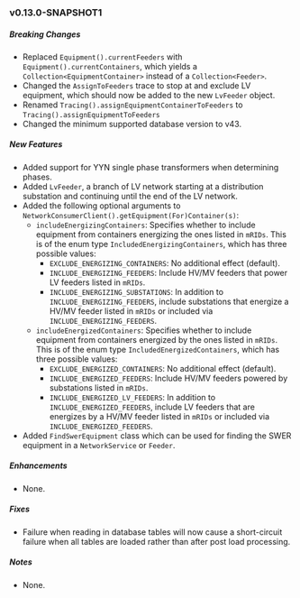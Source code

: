 ### v0.13.0-SNAPSHOT1

##### Breaking Changes
* Replaced `Equipment().currentFeeders` with `Equipment().currentContainers`, which yields a `Collection<EquipmentContainer>` instead of a `Collection<Feeder>`.
* Changed the `AssignToFeeders` trace to stop at and exclude LV equipment, which should now be added to the new `LvFeeder` object.
* Renamed `Tracing().assignEquipmentContainerToFeeders` to `Tracing().assignEquipmentToFeeders`
* Changed the minimum supported database version to v43.

##### New Features
* Added support for YYN single phase transformers when determining phases.
* Added `LvFeeder`, a branch of LV network starting at a distribution substation and continuing until the end of the LV network.
* Added the following optional arguments to `NetworkConsumerClient().getEquipment(For)Container(s)`:
  * `includeEnergizingContainers`: Specifies whether to include equipment from containers energizing the ones listed in
    `mRIDs`. This is of the enum type `IncludedEnergizingContainers`, which has three possible values:
    * `EXCLUDE_ENERGIZING_CONTAINERS`: No additional effect (default).
    * `INCLUDE_ENERGIZING_FEEDERS`: Include HV/MV feeders that power LV feeders listed in `mRIDs`.
    * `INCLUDE_ENERGIZING_SUBSTATIONS`: In addition to `INCLUDE_ENERGIZING_FEEDERS`, include substations that energize a HV/MV feeder listed in `mRIDs` or
      included via `INCLUDE_ENERGIZING_FEEDERS`.
  * `includeEnergizedContainers`: Specifies whether to include equipment from containers energized by the ones listed in
    `mRIDs`. This is of the enum type `IncludedEnergizedContainers`, which has three possible values:
    * `EXCLUDE_ENERGIZED_CONTAINERS`: No additional effect (default).
    * `INCLUDE_ENERGIZED_FEEDERS`: Include HV/MV feeders powered by substations listed in `mRIDs`.
    * `INCLUDE_ENERGIZED_LV_FEEDERS`: In addition to `INCLUDE_ENERGIZED_FEEDERS`, include LV feeders that are energizes by a HV/MV feeder listed in `mRIDs` or
      included via `INCLUDE_ENERGIZED_FEEDERS`.
* Added `FindSwerEquipment` class which can be used for finding the SWER equipment in a `NetworkService` or `Feeder`.

##### Enhancements
* None.

##### Fixes
* Failure when reading in database tables will now cause a short-circuit failure when all tables are loaded rather than after post load processing.

##### Notes
* None.
